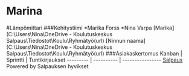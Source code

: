 # Marina
#Lämpömittari
###Kehitystiimi
  *Marika Forss
  *Nina Varpa
  [Marika](C:\Users\Nina\OneDrive - Koulutuskeskus Salpaus\Tiedostot\Koulu\Ryhmätyö(url)
  [Ninnun naama](C:\Users\Nina\OneDrive - Koulutuskeskus Salpaus\Tiedostot\Koulu\Ryhmätyö(url)
  ###Asiakaskertomus
  Kanban    | Sprintti   | Tuntikirjaukset
  --------- | ---------- | ----------------
  [Salpaus ](https://www.salpaus.fi)
  Powered by Salpauksen hyvikset
